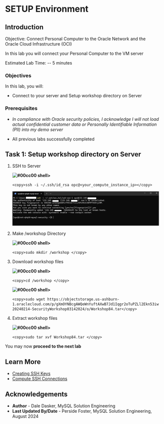 # SETUP Environment

## Introduction

Objective: Connect Personal Computer to the Oracle Network and the Oracle Cloud Infrastructure (OCI)

In this lab you will connect your Personal Computer to the  VM server

Estimated Lab Time: -- 5 minutes

### Objectives

In this lab, you will:

* Connect to your server and Setup workshop directory on Server

### Prerequisites

* *In compliance with Oracle security policies, I acknowledge I will not load actual confidential customer data or Personally Identifiable Information (PII) into my demo server*

* All previous labs successfully completed

  
## Task 1: Setup workshop directory on Server

1. SSH to Server

    **![#00cc00](https://via.placeholder.com/15/00cc00/000000?text=+) shell>**

    ```
    <copy>ssh -i ~/.ssh/id_rsa opc@<your_compute_instance_ip></copy>
    ```

    ![MDS](./images/ssh-login.png "ssh-login")



2. Make /workshop Directory

    **![#00cc00](https://via.placeholder.com/15/00cc00/000000?text=+) shell>**

    ```
    <copy>sudo mkdir /workshop </copy>
    ```

3. Download workshop files

    **![#00cc00](https://via.placeholder.com/15/00cc00/000000?text=+) shell>**

    ```
    <copy>cd /workshop </copy>
    ```

    **![#00cc00](https://via.placeholder.com/15/00cc00/000000?text=+) shell>**

    ```
    <copy>sudo wget https://objectstorage.us-ashburn-1.oraclecloud.com/p/gXmOYNBcgAWQeWnYuftAXwB7Jd1Iqgr2oTuPZLl2Ekn53iwgap8r60qsK2NGq0Qz/n/idazzjlcjqzj/b/bucket-20240214-SecurityWorkshop03142024/o/Workshop84.tar</copy>
    ```

4. Extract workshop files

    **![#00cc00](https://via.placeholder.com/15/00cc00/000000?text=+) shell>**

    ```
    <copy>sudo tar xvf Workshop84.tar </copy>
    ```

You may now **proceed to the next lab**

## Learn More

* [Creating SSH Keys](https://docs.oracle.com/en-us/iaas/Content/Compute/Tasks/managingkeypairs.htm)
* [Compute SSH Connections](https://docs.oracle.com/en-us/iaas/Content/Compute/Tasks/accessinginstance.htm)

## Acknowledgements

* **Author** - Dale Dasker, MySQL Solution Engineering
* **Last Updated By/Date** - Perside Foster, MySQL Solution Engineering, August 2024
